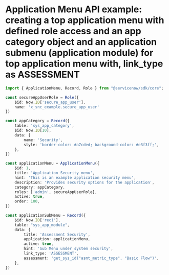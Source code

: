 # Application Menu API example: creating a top application menu with defined role access and an app category object and an application submenu (application module) for top application menu with, link_type as ASSESSMENT
```typescript
import { ApplicationMenu, Record, Role } from "@servicenow/sdk/core";

const secureAppUserRole = Role({
    $id: Now.ID['secure_app_user'],
    name: 'x_snc_example.secure_app_user'
})

const appCategory = Record({
    table: 'sys_app_category',
    $id: Now.ID[10],
    data: {
        name: 'Security',
        style: 'border-color: #a7cded; background-color: #e3f3ff;',
    },
})

const applicationMenu = ApplicationMenu({
    $id: 1,
    title: 'Application Security menu',
    hint: 'This is an example application security menu',
    description: 'Provides security options for the application',
    category: appCategory,
    roles: ['admin', secureAppUserRole],
    active: true,
    order: 100,
})

const applicationSubMenu = Record({
    $id: Now.ID['rec1'],
    table: "sys_app_module",
    data: {
        title: 'Assessment Security',
        application: applicationMenu,
        active: true,
        hint: 'Sub Menu under system security',
        link_type: 'ASSESSMENT',
        assessment: 'get_sys_id("asmt_metric_type", "Basic Flow")',
    },
})
```
